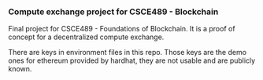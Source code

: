 ### Compute exchange project for CSCE489 - Blockchain

Final project for CSCE489 - Foundations of Blockchain. It is a proof of concept for a decentralized compute exchange.

There are keys in environment files in this repo. Those keys are the demo ones for ethereum provided by hardhat, they are not usable and are publicly known.

